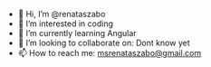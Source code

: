 - 👋 Hi, I’m @renataszabo
- 👀 I’m interested in coding
- 🌱 I’m currently learning Angular
- 💞️ I’m looking to collaborate on: Dont know yet
- 📫 How to reach me: msrenataszabo@gmail.com

<!---
renataszabo/renataszabo is a ✨ special ✨ repository because its `README.md` (this file) appears on your GitHub profile.
You can click the Preview link to take a look at your changes.
--->
